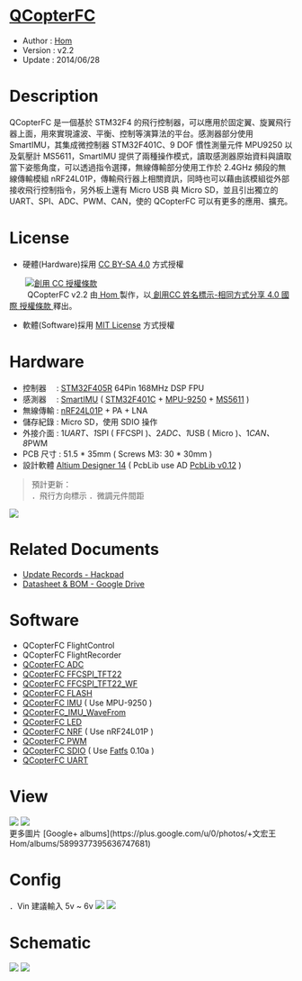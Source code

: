 [QCopterFC](https://github.com/QCopter/QCopterFlightControl)
========
* Author  : [Hom](https://about.me/Hom)
* Version : v2.2
* Update  : 2014/06/28

Description
========
QCopterFC 是一個基於 STM32F4 的飛行控制器，可以應用於固定翼、旋翼飛行器上面，用來實現濾波、平衡、控制等演算法的平台。感測器部分使用 SmartIMU，其集成微控制器 STM32F401C、9 DOF 慣性測量元件 MPU9250 以及氣壓計 MS5611，SmartIMU 提供了兩種操作模式，讀取感測器原始資料與讀取當下姿態角度，可以透過指令選擇，無線傳輸部分使用工作於 2.4GHz 頻段的無線傳輸模組 nRF24L01P，傳輸飛行器上相關資訊，同時也可以藉由該模組從外部接收飛行控制指令，另外板上還有 Micro USB 與 Micro SD，並且引出獨立的 UART、SPI、ADC、PWM、CAN，使的 QCopterFC 可以有更多的應用、擴充。

License
========
* 硬體(Hardware)採用 [CC BY-SA 4.0](http://creativecommons.org/licenses/by-sa/4.0/deed.zh_TW) 方式授權 
  
　　<a rel="license" href="http://creativecommons.org/licenses/by-sa/4.0/deed.zh_TW"><img alt="創用 CC 授權條款" style="border-width:0" src="http://i.creativecommons.org/l/by-sa/3.0/tw/80x15.png" /></a>  
　　<span xmlns:dct="http://purl.org/dc/terms/" property="dct:title"> QCopterFC v2.2 </span>由<a xmlns:cc="http://creativecommons.org/ns#" href="http://about.me/Hom" property="cc:attributionName" rel="cc:attributionURL"> Hom </a>製作，以<a rel="license" href="http://creativecommons.org/licenses/by-sa/4.0/deed.zh_TW"> 創用CC 姓名標示-相同方式分享 4.0 國際 授權條款 </a>釋出。  

* 軟體(Software)採用 [MIT License](http://opensource.org/licenses/MIT) 方式授權  

Hardware
========
* 控制器　 : [STM32F405R](http://www.st.com/web/catalog/mmc/FM141/SC1169/SS1577/LN1035/PF252144) 64Pin 168MHz DSP FPU
* 感測器　 : [SmartIMU](https://github.com/Hom-Wang/SmartIMU) ( [STM32F401C](http://www.st.com/web/en/catalog/mmc/FM141/SC1169/SS1577/LN1810) + [MPU-9250](http://www.invensense.com/mems/gyro/mpu9250.html) + [MS5611](http://www.meas-spec.com/product/pressure/MS5611-01BA03.aspx) )
* 無線傳輸 : [nRF24L01P](http://www.nordicsemi.com/eng/Products/2.4GHz-RF/nRF24L01P) + PA + LNA
* 儲存紀錄 : Micro SD，使用 SDIO 操作
* 外接介面 : 1*UART、1*SPI ( FFCSPI )、2*ADC、1*USB ( Micro )、1*CAN、8*PWM
* PCB 尺寸 : 51.5 * 35mm ( Screws M3: 30 * 30mm )
* 設計軟體 [Altium Designer 14](http://www.altium.com/en/products/altium-designer) ( PcbLib use AD [PcbLib v0.12](https://github.com/OpenPCB/AltiumDesigner_PcbLibrary/releases/tag/v0.12) )  

 > 預計更新：  
 > ．飛行方向標示
 > ．微調元件間距

<img src="https://lh6.googleusercontent.com/-DM7NHDq6rQs/U1UsC_ElBbI/AAAAAAAAHq0/5NbuoV3Cs6A/s1600/QCopterFC_System_v2.2.png" />

Related Documents
========
* [Update Records - Hackpad](https://hom.hackpad.com/QCopterFC-EvK2EHj4bqH)
* [Datasheet & BOM - Google Drive](https://drive.google.com/folderview?id=0BzL2wwAot6oPS0thRUVrb0VadTQ&usp=sharing)

Software
========
* QCopterFC FlightControl
* QCopterFC FlightRecorder
* [QCopterFC ADC](https://github.com/QCopter/QCopterFlightControl/tree/master/Software/TEST_QCopterFC_ADC)
* [QCopterFC FFCSPI_TFT22](https://github.com/QCopter/QCopterFlightControl/tree/master/Software/TEST_QCopterFC_FFCSPI_TFT22)
* [QCopterFC FFCSPI_TFT22_WF](https://github.com/QCopter/QCopterFlightControl/tree/master/Software/TEST_QCopterFC_FFCSPI_TFT22_WF)
* [QCopterFC FLASH](https://github.com/QCopter/QCopterFlightControl/tree/master/Software/TEST_QCopterFC_FLASH)
* [QCopterFC IMU](https://github.com/QCopter/QCopterFlightControl/tree/master/Software/TEST_QCopterFC_IMU) ( Use MPU-9250 )
* [QCopterFC_IMU_WaveFrom](https://github.com/QCopter/QCopterFlightControl/tree/master/Software/TEST_QCopterFC_IMU_WaveFrom)
* [QCopterFC LED](https://github.com/QCopter/QCopterFlightControl/tree/master/Software/TEST_QCopterFC_LED)
* [QCopterFC NRF](https://github.com/QCopter/QCopterFlightControl/tree/master/Software/TEST_QCopterFC_NRF) ( Use nRF24L01P )
* [QCopterFC PWM](https://github.com/QCopter/QCopterFlightControl/tree/master/Software/TEST_QCopterFC_PWM)
* [QCopterFC SDIO](https://github.com/QCopter/QCopterFlightControl/tree/master/Software/TEST_QCopterFC_SDIO) ( Use [Fatfs](http://elm-chan.org/fsw/ff/00index_e.html) 0.10a )
* [QCopterFC UART](https://github.com/QCopter/QCopterFlightControl/tree/master/Software/TEST_QCopterFC_UART)

View
========
<img src="https://lh5.googleusercontent.com/-aCFF4G5FxdU/U5ctHNIhsVI/AAAAAAAAJEI/X5uot4Gjqeg/s1600/DSC_2243.jpg" />
<img src="https://lh3.googleusercontent.com/-PsoV7JZEWkc/U5ctGThWgKI/AAAAAAAAJEE/fsjt34W0jXk/s1600/DSC_2242.jpg" />
<br />
更多圖片 [Google+ albums](https://plus.google.com/u/0/photos/+文宏王Hom/albums/5899377395636747681)

Config
========
．Vin 建議輸入 5v ~ 6v
<img src="https://lh3.googleusercontent.com/-i1jYrr84_Tc/U1lOvLOxa9I/AAAAAAAAH1I/iJ3X6pUUzP4/s1600/MechanicalTop.png" />
<img src="https://lh6.googleusercontent.com/-ccBIlU9MAfQ/U1lOvAvklgI/AAAAAAAAH1E/YsOaFJj8hXk/s1600/MechanicalBottom.png" />

Schematic
========
<img src="https://lh6.googleusercontent.com/-H14qpF6-0r0/U1UsEegXJiI/AAAAAAAAHrQ/8hxHSZB0SXY/s1600/QCopterFC_v2.2_Sch_1.png" />
<img src="https://lh4.googleusercontent.com/-e7WyY739wD4/U1UsFOjysDI/AAAAAAAAHrw/TC9kQGoledM/s1600/QCopterFC_v2.2_Sch_2.png" />
